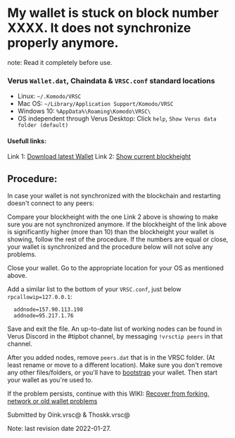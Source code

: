 # My wallet is stuck on block number XXXX. It does not synchronize properly anymore.

note: Read it completely before use.

### Verus `Wallet.dat`, Chaindata & `VRSC.conf` standard locations
 * Linux:		`~/.Komodo/VRSC`
 * Mac OS: 	`~/Library/Application Support/Komodo/VRSC`
 * Windows 10: 	`%AppData%\Roaming\Komodo\VRSC\`
 * OS independent through Verus Desktop: Click `help`, `Show Verus data folder (default)`

#### Usefull links:
Link 1: [Download latest Wallet](https://verus.io/wallet.html)
Link 2: [Show current blockheight](https://explorer.verus.io/api/getblockcount)

## Procedure:
In case your wallet is not synchronized with the blockchain and restarting doesn't connect to any peers:

Compare your blockheight with the one Link 2 above is showing to make sure you are
not synchronized anymore. If the blockheight of the link above is significantly higher (more than 10) than
the blockheight your wallet is showing, follow the rest of the procedure.
If the numbers are equal or close, your wallet is synchronized and the procedure below will not solve any problems.

Close your wallet.
Go to the appropriate location for your OS as mentioned above.

Add a similar list to the bottom of your `VRSC.conf`, just below `rpcallowip=127.0.0.1`:
```
  addnode=157.90.113.198
  addnode=95.217.1.76
```
Save and exit the file.
An up-to-date list of working nodes can be found in Verus Discord in the #tipbot channel, by messaging `!vrsctip peers` in that channel.

After you added nodes, remove `peers.dat` that is in the VRSC folder.
(At least rename or move to a different location).
Make sure you don't remove any other files/folders, or you'll have to [bootstrap](http://blacksquare/#!how-to/how-to_bootstrap.md) your wallet.
Then start your wallet as you're used to.

If the problem persists, continue with this WIKI: [Recover from forking, network or old wallet problems](http://blacksquare/#!faq-allos/faq-allos19_what_should_i_do_if_i_end_up_on_my_own_fork_because_of_a_network_issue_or_having_an_old_version_of_the_wallet.md)

Submitted by Oink.vrsc@ & Thoskk.vrsc@

Note: last revision date 2022-01-27.
